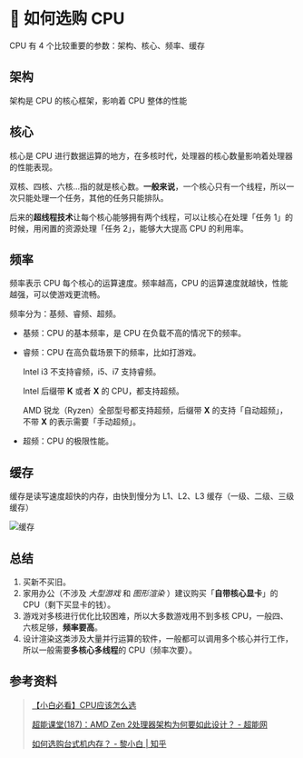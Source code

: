 # 🤔 如何选购 CPU

CPU 有 4 个比较重要的参数：架构、核心、频率、缓存

## 架构

架构是 CPU 的核心框架，影响着 CPU 整体的性能

## 核心

核心是 CPU 进行数据运算的地方，在多核时代，处理器的核心数量影响着处理器的性能表现。

双核、四核、六核...指的就是核心数。**一般来说**，一个核心只有一个线程，所以一次只能处理一个任务，其他的任务只能排队。

后来的**超线程技术**让每个核心能够拥有两个线程，可以让核心在处理「任务 1」的时候，用闲置的资源处理「任务 2」，能够大大提高 CPU 的利用率。

## 频率

频率表示 CPU 每个核心的运算速度。频率越高，CPU 的运算速度就越快，性能越强，可以使游戏更流畅。

频率分为：基频、睿频、超频。

- 基频：CPU 的基本频率，是 CPU 在负载不高的情况下的频率。

- 睿频：CPU 在高负载场景下的频率，比如打游戏。

    Intel i3 不支持睿频，i5、i7 支持睿频。

    Intel 后缀带 **K** 或者 **X** 的 CPU，都支持超频。

    AMD 锐龙（Ryzen）全部型号都支持超频，后缀带 **X** 的支持「自动超频」，不带 **X** 的表示需要「手动超频」。

- 超频：CPU 的极限性能。

## 缓存

缓存是读写速度超快的内存，由快到慢分为 L1、L2、L3 缓存（一级、二级、三级缓存）

![缓存](http://ww1.sinaimg.cn/large/006DJj5Hgy1g5me24yh6hj31kc0xonpd.jpg)

## 总结

1. 买新不买旧。
2. 家用办公（不涉及 *大型游戏* 和 *图形渲染* ）建议购买「**自带核心显卡**」的 CPU（剩下买显卡的钱）。
3. 游戏对多核进行优化比较困难，所以大多数游戏用不到多核 CPU，一般四、六核足够，**频率要高**。
4. 设计渲染这类涉及大量并行运算的软件，一般都可以调用多个核心并行工作，所以一般需要**多核心多线程**的 CPU（频率次要）。

## 参考资料

> [【小白必看】CPU应该怎么选](https://www.bilibili.com/video/av28848071)
> 
> [超能课堂(187)：AMD Zen 2处理器架构为何要如此设计？ - 超能网](https://www.expreview.com/69048.html)
> 
> [如何选购台式机内存？ - 黎小白 | 知乎](https://www.zhihu.com/question/55149550/answer/179481576)